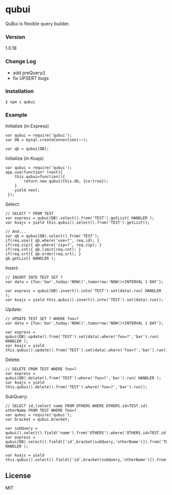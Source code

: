 # qubui

QuBui is flexible query builder.

### Version
1.0.18

### Change Log

* add preQuery()
* fix UPSERT bugs

### Installation

```
$ npm i qubui
```

### Example 

Initialize (in Express)
```
var qubui = require('qubui');
var DB = mysql.createConnection(~~);

var qb = qubui(DB);
```

Initialize (in Koajs)
```
var qubui = require('qubui');
app.use(function* (next){
    this.qubui=function(){
        return new qubui(this.db, {co:true});
    }
    yield next;
 });
```

Select:
```
// SELECT * FROM TEST
var express = qubui(DB).select().from('TEST').getList( HANDLER );
var koajs = yield this.qubui().select().from('TEST').getList();

// And...
var qb = qubui(DB).select().from('TEST');
if(req.use){ qb.where('use<?', req.id); }
if(req.zip){ qb.where('zip=?', req.zip); }
if(req.cnt){ qb.limit(req.cnt); }
if(req.srt){ qb.order(req.srt); }
qb.getList( HANDLER );
```

Insert:
```
// INSERT INTO TEST SET ?
var data = {foo:'bar',today:'NOW()',tomorrow:'NOW()+INTERVAL 1 DAY'};

var express = qubui(DB).insert().into('TEST').set(data).run( HANDLER );
var koajs = yield this.qubui().insert().into('TEST').set(data).run();
```

Update:
```
// UPDATE TEST SET ? WHERE foo=?
var data = {foo:'bar',today:'NOW()',tomorrow:'NOW()+INTERVAL 1 DAY'};

var express = qubui(DB).update().from('TEST').set(data).where('foo=?','bar').run( HANDLER );
var koajs = yield this.qubui().update().from('TEST').set(data).where('foo=?','bar').run();
```

Delete:
```
// DELETE FROM TEST WHERE foo=?
var express = qubui(DB).delete().from('TEST').where('foo=?','bar').run( HANDLER );
var koajs = yield this.qubui().delete().from('TEST').where('foo=?','bar').run();
```

SubQuery:
```
// SELECT id,(select name FROM OTHERS WHERE OTHERS.id=TEST.id) otherName FROM TEST WHERE foo=?
var qubui = require('qubui');
var bracket = qubui.bracket;

var subQuery = qubui().select().field('name').from('OTHERS').where('OTHERS.id=TEST.id');
var express = qubui(DB).select().field(['id',bracket(subQuery,'otherName')]).from('TEST').where('foo=?','bar').run( HANDLER );

var koajs = yield this.qubui().select().field(['id',bracket(subQuery,'otherName')]).from('TEST')..where('foo=?','bar').run();
```

License
----

MIT


[npmjs]:https://www.npmjs.com/
